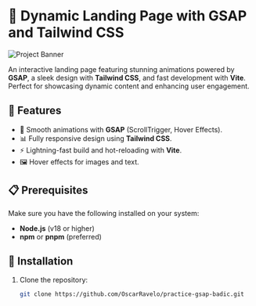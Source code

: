 # 🚀 Dynamic Landing Page with GSAP and Tailwind CSS

![Project Banner]()

An interactive landing page featuring stunning animations powered by **GSAP**, a sleek design with **Tailwind CSS**, and fast development with **Vite**. Perfect for showcasing dynamic content and enhancing user engagement.

## 🌟 Features

- 🎨 Smooth animations with **GSAP** (ScrollTrigger, Hover Effects).
- 📊 Fully responsive design using **Tailwind CSS**.
- ⚡ Lightning-fast build and hot-reloading with **Vite**.
- 🖼️ Hover effects for images and text.

## 📋 Prerequisites

Make sure you have the following installed on your system:

- **Node.js** (v18 or higher)
- **npm** or **pnpm** (preferred)

## 🔧 Installation

1. Clone the repository:
   ```bash
   git clone https://github.com/OscarRavelo/practice-gsap-badic.git
   ```
